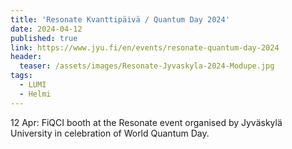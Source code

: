 ```yaml
---
title: 'Resonate Kvanttipäivä / Quantum Day 2024'
date: 2024-04-12
published: true
link: https://www.jyu.fi/en/events/resonate-quantum-day-2024
header:
  teaser: /assets/images/Resonate-Jyvaskyla-2024-Modupe.jpg
tags:
  - LUMI
  - Helmi
---
```

12 Apr: FiQCI booth at the Resonate event organised by Jyväskylä University in celebration of World Quantum Day.
